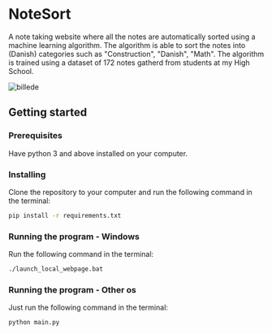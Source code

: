 # NoteSort
A note taking website where all the notes are automatically sorted using a machine learning algorithm. The algorithm is able to sort the notes into (Danish) categories such as "Construction", "Danish", "Math". The algorithm is trained using a dataset of 172 notes gatherd from students at my High School.

![billede](https://user-images.githubusercontent.com/39928082/199927634-e579eaff-9ad4-4985-a8d5-208570425460.png)


## Getting started

### Prerequisites
Have python 3 and above installed on your computer.

### Installing
Clone the repository to your computer and run the following command in the terminal:
```bash
pip install -r requirements.txt
```

### Running the program - Windows
Run the following command in the terminal:
```bash
./launch_local_webpage.bat
```

### Running the program - Other os
Just run the following command in the terminal:
```bash
python main.py
```
